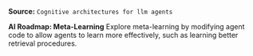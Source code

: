 **Source:** `Cognitive architectures for llm agents`

**AI Roadmap: Meta-Learning**
Explore meta-learning by modifying agent code to allow agents to learn more effectively, such as learning better retrieval procedures.
